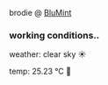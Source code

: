 brodie @ [BluMint](https://www.linkedin.com/company/blumint-io/)

<!--weather_start-->
### working conditions..

weather: clear sky ☀️

temp: 25.23 °C 🥶

<!--weather_end-->
